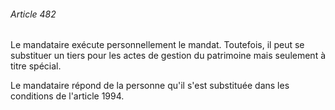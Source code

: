 ###### Article 482

Le mandataire exécute personnellement le mandat. Toutefois, il peut se substituer un tiers pour les actes de gestion du patrimoine mais seulement à titre spécial.

Le mandataire répond de la personne qu'il s'est substituée dans les conditions de l'article 1994.

